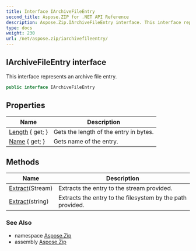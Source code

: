 ```yaml
---
title: Interface IArchiveFileEntry
second_title: Aspose.ZIP for .NET API Reference
description: Aspose.Zip.IArchiveFileEntry interface. This interface represents an archive file entry
type: docs
weight: 230
url: /net/aspose.zip/iarchivefileentry/
---
```

## IArchiveFileEntry interface

This interface represents an archive file entry.

```csharp
public interface IArchiveFileEntry
```

## Properties

| Name | Description |
| --- | --- |
| [Length](../../aspose.zip/iarchivefileentry/length/) { get; } | Gets the length of the entry in bytes. |
| [Name](../../aspose.zip/iarchivefileentry/name/) { get; } | Gets name of the entry. |

## Methods

| Name | Description |
| --- | --- |
| [Extract](../../aspose.zip/iarchivefileentry/extract/#extract_1)(Stream) | Extracts the entry to the stream provided. |
| [Extract](../../aspose.zip/iarchivefileentry/extract/#extract)(string) | Extracts the entry to the filesystem by the path provided. |

### See Also

* namespace [Aspose.Zip](../../aspose.zip/)
* assembly [Aspose.Zip](../../)


